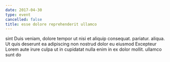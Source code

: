 ```yaml
---
date: 2017-04-30
type: event
cancelled: false
title: esse dolore reprehenderit ullamco
---
```

sint Duis veniam, dolore tempor ut nisi et aliquip consequat. pariatur. aliqua. Ut quis deserunt ea adipiscing non nostrud dolor eu eiusmod Excepteur Lorem aute irure culpa ut in cupidatat nulla enim in ex dolor mollit. ullamco sunt do